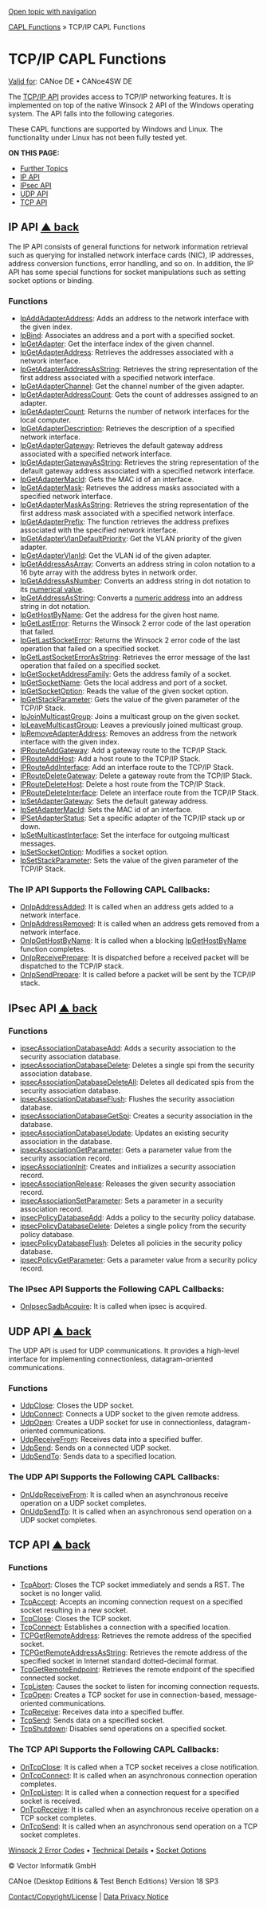 [Open topic with navigation](../../../../CANoeDEFamily.htm#Topics/CAPLFunctions/TCPIPAPI/CAPLfunctionsTCPIPOverview.md)

[CAPL Functions](../CAPLfunctions.md) » TCP/IP CAPL Functions

# TCP/IP CAPL Functions

[Valid for](../../Shared/FeatureAvailability.md): CANoe DE • CANoe4SW DE

The [TCP/IP API](../../Shared/CAPL/TCPIPAPI/TCPIPAPI.md) provides access to TCP/IP networking features. It is implemented on top of the native Winsock 2 API of the Windows operating system. The API falls into the following categories.

These CAPL functions are supported by Windows and Linux. The functionality under Linux has not been fully tested yet.

**ON THIS PAGE:**

- [Further Topics](#BMFurtherTopics)
- [IP API](#IPAPI)
- [IPsec API](#IPsecAPI)
- [UDP API](#UDPAPI)
- [TCP API](#TCPAPI)

## IP API [▲ back](#Shortcuts)

The IP API consists of general functions for network information retrieval such as querying for installed network interface cards (NIC), IP addresses, address conversion functions, error handling, and so on. In addition, the IP API has some special functions for socket manipulations such as setting socket options or binding.

### Functions

- [IpAddAdapterAddress](Functions/CAPLfunctionIpAddAdapterAddress.md): Adds an address to the network interface with the given index.
- [IpBind](Functions/CAPLfunctionIPBind.md): Associates an address and a port with a specified socket.
- [IpGetAdapter](Functions/CAPLfunctionIPGetAdapter.md): Get the interface index of the given channel.
- [IpGetAdapterAddress](Functions/CAPLfunctionIPGetAdapterAddress.md): Retrieves the addresses associated with a network interface.
- [IpGetAdapterAddressAsString](Functions/CAPLfunctionIPGetAdapterAddressAsString.md): Retrieves the string representation of the first address associated with a specified network interface.
- [IpGetAdapterChannel](Functions/CAPLfunctionIPGetAdapterChannel.md): Get the channel number of the given adapter.
- [IpGetAdapterAddressCount](Functions/CAPLfunctionIpGetAdapterAddressCount.md): Gets the count of addresses assigned to an adapter.
- [IpGetAdapterCount](Functions/CAPLfunctionIPGetAdapterCount.md): Returns the number of network interfaces for the local computer.
- [IpGetAdapterDescription](Functions/CAPLfunctionIPGetAdapterDescription.md): Retrieves the description of a specified network interface.
- [IpGetAdapterGateway](Functions/CAPLfunctionIPGetAdapterGateway.md): Retrieves the default gateway address associated with a specified network interface.
- [IpGetAdapterGatewayAsString](Functions/CAPLfunctionIPGetAdapterGatewayAsString.md): Retrieves the string representation of the default gateway address associated with a specified network interface.
- [IpGetAdapterMacId](Functions/CAPLfunctionIpGetAdapterMacId.md): Gets the MAC id of an interface.
- [IpGetAdapterMask](Functions/CAPLfunctionIPGetAdapterMask.md): Retrieves the address masks associated with a specified network interface.
- [IpGetAdapterMaskAsString](Functions/CAPLfunctionIPGetAdapterMaskAsString.md): Retrieves the string representation of the first address mask associated with a specified network interface.
- [IpGetAdapterPrefix](Functions/CAPLfunctionIPGetAdapterPrefix.md): The function retrieves the address prefixes associated with the specified network interface.
- [IpGetAdapterVlanDefaultPriority](Functions/CAPLfunctionIPGetAdapterVlanDefaultPriority.md): Get the VLAN priority of the given adapter.
- [IpGetAdapterVlanId](Functions/CAPLfunctionIPGetAdapterVlanId.md): Get the VLAN id of the given adapter.
- [IpGetAddressAsArray](Functions/CAPLfunctionIPGetAddressAsArray.md): Converts an address string in colon notation to a 16 byte array with the address bytes in network order.
- [IpGetAddressAsNumber](Functions/CAPLfunctionIPGetAddressAsNumber.md): Converts an address string in dot notation to its [numerical value](../../Shared/CAPL/TCPIPAPI/IPAddressByteOrdering.md).
- [IpGetAddressAsString](Functions/CAPLfunctionIPGetAddressAsString.md): Converts a [numeric address](../../Shared/CAPL/TCPIPAPI/IPAddressByteOrdering.md) into an address string in dot notation.
- [IpGetHostByName](Functions/CAPLfunctionIpGetHostByName.md): Get the address for the given host name.
- [IpGetLastError](Functions/CAPLfunctionIPGetLastError.md): Returns the Winsock 2 error code of the last operation that failed.
- [IpGetLastSocketError](Functions/CAPLfunctionIPGetLastSocketError.md): Returns the Winsock 2 error code of the last operation that failed on a specified socket.
- [IpGetLastSocketErrorAsString](Functions/CAPLfunctionIPGetLastSocketErrorAsString.md): Retrieves the error message of the last operation that failed on a specified socket.
- [IpGetSocketAddressFamily](Functions/CAPLfunctionIpGetSocketAddressFamily.md): Gets the address family of a socket.
- [IpGetSocketName](Functions/CAPLfunctionIpGetSocketName.md): Gets the local address and port of a socket.
- [IpGetSocketOption](Functions/CAPLfunctionIpGetSocketOption.md): Reads the value of the given socket option.
- [IpGetStackParameter](Functions/CAPLfunctionIpGetStackParameter.md): Gets the value of the given parameter of the TCP/IP Stack.
- [IpJoinMulticastGroup](Functions/CAPLfunctionIPJoinMulticastGroup.md): Joins a multicast group on the given socket.
- [IpLeaveMulticastGroup](Functions/CAPLfunctionIPLeaveMulticastGroup.md): Leaves a previously joined multicast group.
- [IpRemoveAdapterAddress](Functions/CAPLfunctionIpRemoveAdapterAddress.md): Removes an address from the network interface with the given index.
- [IPRouteAddGateway](Functions/CAPLfunctionIPRouteAddGateway.md): Add a gateway route to the TCP/IP Stack.
- [IPRouteAddHost](Functions/CAPLfunctionIPRouteAddHost.md): Add a host route to the TCP/IP Stack.
- [IPRouteAddInterface](Functions/CAPLfunctionIPRouteAddInterface.md): Add an interface route to the TCP/IP Stack.
- [IPRouteDeleteGateway](Functions/CAPLfunctionIPRouteDeleteGateway.md): Delete a gateway route from the TCP/IP Stack.
- [IPRouteDeleteHost](Functions/CAPLfunctionIPRouteDeleteHost.md): Delete a host route from the TCP/IP Stack.
- [IPRouteDeleteInterface](Functions/CAPLfunctionIPRouteDeleteInterface.md): Delete an interface route from the TCP/IP Stack.
- [IpSetAdapterGateway](Functions/CAPLfunctionIpSetAdapterGateway.md): Sets the default gateway address.
- [IpSetAdapterMacId](Functions/CAPLfunctionIPSetAdapterMacId.md): Sets the MAC id of an interface.
- [IPSetAdapterStatus](Functions/CAPLfunctionIPSetAdapterStatus.md): Set a specific adapter of the TCP/IP stack up or down.
- [IpSetMulticastInterface](Functions/CAPLfunctionIPSetMulticastInterface.md): Set the interface for outgoing multicast messages.
- [IpSetSocketOption](Functions/CAPLfunctionIPSetSocketOption.md): Modifies a socket option.
- [IpSetStackParameter](Functions/CAPLfunctionIpSetStackParameter.md): Sets the value of the given parameter of the TCP/IP Stack.

### The IP API Supports the Following CAPL Callbacks:

- [OnIpAddressAdded](EventProcedures/CAPLfunctionTCPIPOnIpAddressAdded.md): It is called when an address gets added to a network interface.
- [OnIpAddressRemoved](EventProcedures/CAPLfunctionTCPIPOnIpAddressRemoved.md): It is called when an address gets removed from a network interface.
- [OnIpGetHostByName](EventProcedures/CAPLfunctionTCPIPOnIpGetHostByName.md): It is called when a blocking [IpGetHostByName](Functions/CAPLfunctionIpGetHostByName.md) function completes.
- [OnIpReceivePrepare](EventProcedures/CAPLfunctionTCPIPOnIpReceivePrepare.md): It is dispatched before a received packet will be dispatched to the TCP/IP stack.
- [OnIpSendPrepare](EventProcedures/CAPLfunctionTCPIPOnIpSendPrepare.md): It is called before a packet will be sent by the TCP/IP stack.

## IPsec API [▲ back](#Shortcuts)

### Functions

- [ipsecAssociationDatabaseAdd](Functions/CAPLfunctionIpsecAssociationDatabaseAdd.md): Adds a security association to the security association database.
- [ipsecAssociationDatabaseDelete](Functions/CAPLfunctionIpsecAssociationDatabaseDelete.md): Deletes a single spi from the security association database.
- [ipsecAssociationDatabaseDeleteAll](Functions/CAPLfunctionIpsecAssociationDatabaseDeleteAll.md): Deletes all dedicated spis from the security association database.
- [ipsecAssociationDatabaseFlush](Functions/CAPLfunctionIpsecAssociationDatabaseFlush.md): Flushes the security association database.
- [ipsecAssociationDatabaseGetSpi](Functions/CAPLfunctionIpsecAssociationDatabaseGetSpi.md): Creates a security association in the database.
- [ipsecAssociationDatabaseUpdate](Functions/CAPLfunctionIpsecAssociationDatabaseUpdate.md): Updates an existing security association in the database.
- [ipsecAssociationGetParameter](Functions/CAPLfunctionIpsecAssociationGetParameter.md): Gets a parameter value from the security association record.
- [ipsecAssociationInit](Functions/CAPLfunctionIpsecAssociationInit.md): Creates and initializes a security association record.
- [ipsecAssociationRelease](Functions/CAPLfunctionIpsecAssociationRelease.md): Releases the given security association record.
- [ipsecAssociationSetParameter](Functions/CAPLfunctionIpsecAssociationSetParameter.md): Sets a parameter in a security association record.
- [ipsecPolicyDatabaseAdd](Functions/CAPLfunctionIpsecPolicyDatabaseAdd.md): Adds a policy to the security policy database.
- [ipsecPolicyDatabaseDelete](Functions/CAPLfunctionIpsecPolicyDatabaseDelete.md): Deletes a single policy from the security policy database.
- [ipsecPolicyDatabaseFlush](Functions/CAPLfunctionIpsecPolicyDatabaseFlush.md): Deletes all policies in the security policy database.
- [ipsecPolicyGetParameter](Functions/CAPLfunctionIpsecPolicyGetParameter.md): Gets a parameter value from a security policy record.

### The IPsec API Supports the Following CAPL Callbacks:

- [OnIpsecSadbAcquire](EventProcedures/CAPLfunctionOnIpsecSadbAcquire.md): It is called when ipsec is acquired.

## UDP API [▲ back](#Shortcuts)

The UDP API is used for UDP communications. It provides a high-level interface for implementing connectionless, datagram-oriented communications.

### Functions

- [UdpClose](Functions/CAPLfunctionUDPClose.md): Closes the UDP socket.
- [UdpConnect](Functions/CAPLfunctionUDPConnect.md): Connects a UDP socket to the given remote address.
- [UdpOpen](Functions/CAPLfunctionUDPOpen.md): Creates a UDP socket for use in connectionless, datagram-oriented communications.
- [UdpReceiveFrom](Functions/CAPLfunctionUDPReceiveFrom.md): Receives data into a specified buffer.
- [UdpSend](Functions/CAPLfunctionUDPSend.md): Sends on a connected UDP socket.
- [UdpSendTo](Functions/CAPLfunctionUDPSendTo.md): Sends data to a specified location.

### The UDP API Supports the Following CAPL Callbacks:

- [OnUdpReceiveFrom](EventProcedures/CAPLfunctionTCPIPOnUdpReceiveFrom.md): It is called when an asynchronous receive operation on a UDP socket completes.
- [OnUdpSendTo](EventProcedures/CAPLfunctionTCPIPOnUdpSendTo.md): It is called when an asynchronous send operation on a UDP socket completes.

## TCP API [▲ back](#Shortcuts)

### Functions

- [TcpAbort](Functions/CAPLfunctionTCPAbort.md): Closes the TCP socket immediately and sends a RST. The socket is no longer valid.
- [TcpAccept](Functions/CAPLfunctionTCPAccept.md): Accepts an incoming connection request on a specified socket resulting in a new socket.
- [TcpClose](Functions/CAPLfunctionTCPClose.md): Closes the TCP socket.
- [TcpConnect](Functions/CAPLfunctionTCPConnect.md): Establishes a connection with a specified location.
- [TCPGetRemoteAddress](Functions/CAPLfunctionTCPGetRemoteAddress.md): Retrieves the remote address of the specified socket.
- [TCPGetRemoteAddressAsString](Functions/CAPLfunctionTCPGetRemoteAddressAsString.md): Retrieves the remote address of the specified socket in Internet standard dotted-decimal format.
- [TcpGetRemoteEndpoint](Functions/CAPLfunctionTCPGetRemoteEndpoint.md): Retrieves the remote endpoint of the specified connected socket.
- [TcpListen](Functions/CAPLfunctionTCPListen.md): Causes the socket to listen for incoming connection requests.
- [TcpOpen](Functions/CAPLfunctionTCPOpen.md): Creates a TCP socket for use in connection-based, message-oriented communications.
- [TcpReceive](Functions/CAPLfunctionTCPReceive.md): Receives data into a specified buffer.
- [TcpSend](Functions/CAPLfunctionTCPSend.md): Sends data on a specified socket.
- [TcpShutdown](Functions/CAPLfunctionTCPShutdown.md): Disables send operations on a specified socket.

### The TCP API Supports the Following CAPL Callbacks:

- [OnTcpClose](EventProcedures/CAPLfunctionTCPIPOnTcpClose.md): It is called when a TCP socket receives a close notification.
- [OnTcpConnect](EventProcedures/CAPLfunctionTCPIPOnTcpConnect.md): It is called when an asynchronous connection operation completes.
- [OnTcpListen](EventProcedures/CAPLfunctionTCPIPOnTcpListen.md): It is called when a connection request for a specified socket is received.
- [OnTcpReceive](EventProcedures/CAPLfunctionTCPIPOnTcpReceive.md): It is called when an asynchronous receive operation on a TCP socket completes.
- [OnTcpSend](EventProcedures/CAPLfunctionTCPIPOnTcpSend.md): It is called when an asynchronous send operation on a TCP socket completes.

[Winsock 2 Error Codes](CAPLfunctionsTCPIPWinsock2ErrorCodes.md) • [Technical Details](CAPLfunctionsTCPIPTechnicalDetails.md) • [Socket Options](CAPLfunctionsTCPIPSocketOptions.md)

© Vector Informatik GmbH

CANoe (Desktop Editions & Test Bench Editions) Version 18 SP3

[Contact/Copyright/License](../../Shared/ContactCopyrightLicense.md) | [Data Privacy Notice](https://www.vector.com/int/en/company/get-info/privacy-policy/)
